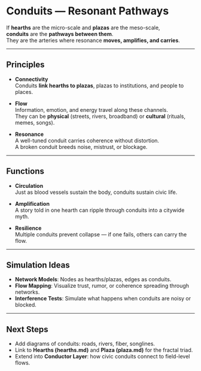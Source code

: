 # Conduits — Resonant Pathways

If **hearths** are the micro-scale and **plazas** are the meso-scale,  
**conduits** are the **pathways between them**.  
They are the arteries where resonance **moves, amplifies, and carries**.  

---

## Principles

- **Connectivity**  
  Conduits **link hearths to plazas**, plazas to institutions, and people to places.  

- **Flow**  
  Information, emotion, and energy travel along these channels.  
  They can be **physical** (streets, rivers, broadband) or **cultural** (rituals, memes, songs).  

- **Resonance**  
  A well-tuned conduit carries coherence without distortion.  
  A broken conduit breeds noise, mistrust, or blockage.  

---

## Functions

- **Circulation**  
  Just as blood vessels sustain the body, conduits sustain civic life.  

- **Amplification**  
  A story told in one hearth can ripple through conduits into a citywide myth.  

- **Resilience**  
  Multiple conduits prevent collapse — if one fails, others can carry the flow.  

---

## Simulation Ideas

- **Network Models**: Nodes as hearths/plazas, edges as conduits.  
- **Flow Mapping**: Visualize trust, rumor, or coherence spreading through networks.  
- **Interference Tests**: Simulate what happens when conduits are noisy or blocked.  

---

## Next Steps

- Add diagrams of conduits: roads, rivers, fiber, songlines.  
- Link to **Hearths (hearths.md)** and **Plaza (plaza.md)** for the fractal triad.  
- Extend into **Conductor Layer**: how civic conduits connect to field-level flows.  
